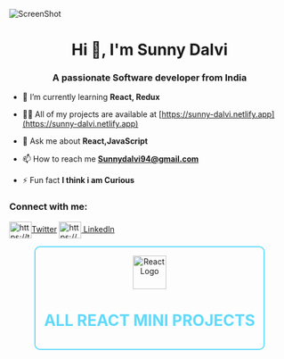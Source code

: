 ![ScreenShot](https://images.pexels.com/photos/2312369/pexels-photo-2312369.jpeg?auto=compress&cs=tinysrgb&w=1260&h=750&dpr=1)
<h1 align="center">Hi 👋, I'm Sunny Dalvi</h1>
<h3 align="center">A passionate Software developer from India</h3>

- 🌱 I’m currently learning **React, Redux**

- 👨‍💻 All of my projects are available at [https://sunny-dalvi.netlify.app](https://sunny-dalvi.netlify.app)

- 💬 Ask me about **React,JavaScript**

- 📫 How to reach me **Sunnydalvi94@gmail.com**

- ⚡ Fun fact **I think i am Curious**

<h3 align="left">Connect with me:</h3>
<p align="left">
<a href="https://twitter.com/https://twitter.com/sunnydalvi94" target="blank"><img align="center" src="https://raw.githubusercontent.com/rahuldkjain/github-profile-readme-generator/master/src/images/icons/Social/twitter.svg" alt="https://twitter.com/sunnydalvi94" height="30" width="40" />Twitter</a>
<a href="https://linkedin.com/in/https://www.linkedin.com/in/sunny-dalvi2022/" target="blank"><img align="center" src="https://raw.githubusercontent.com/rahuldkjain/github-profile-readme-generator/master/src/images/icons/Social/linked-in-alt.svg" alt="https://www.linkedin.com/in/sunny-dalvi2022/" height="30" width="40" /> LinkedIn </a>
</p>



 <div align="center">
  <a href="https://github.com/sunnydalvi94/react-learning/tree/main/PasswordStrength" target="_blank" style="text-decoration: none; color: inherit;">
    <div style="border: 2px solid #61DAFB; padding: 15px; border-radius: 10px; display: inline-block;">
      <img src="https://reactnative.dev/img/header_logo.svg" alt="React Logo" width="60" height="60"/>
      <h1 style="color: #61DAFB;">ALL REACT MINI PROJECTS</h1>
    </div>
  </a>
</div>



